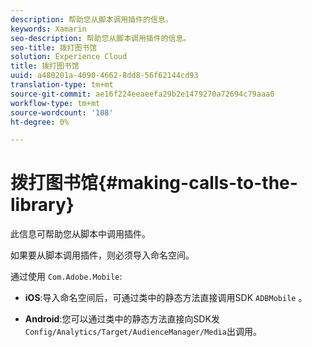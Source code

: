 ```yaml
---
description: 帮助您从脚本调用插件的信息。
keywords: Xamarin
seo-description: 帮助您从脚本调用插件的信息。
seo-title: 拨打图书馆
solution: Experience Cloud
title: 拨打图书馆
uuid: a480201a-4090-4662-8dd8-56f62144cd93
translation-type: tm+mt
source-git-commit: ae16f224eeaeefa29b2e1479270a72694c79aaa0
workflow-type: tm+mt
source-wordcount: '108'
ht-degree: 0%

---
```



# 拨打图书馆{#making-calls-to-the-library}

此信息可帮助您从脚本中调用插件。

如果要从脚本调用插件，则必须导入命名空间。

通过使用 `Com.Adobe.Mobile`:

* **iOS**:导入命名空间后，可通过类中的静态方法直接调用SDK `ADBMobile` 。

* **Android**:您可以通过类中的静态方法直接向SDK发 `Config/Analytics/Target/AudienceManager/Media`出调用。

